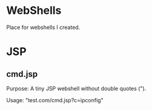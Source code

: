 # WebShells

Place for webshells I created.

# JSP

## cmd.jsp
Purpose: A tiny JSP webshell without double quotes (").

Usage: "test.com/cmd.jsp?c=ipconfig"

